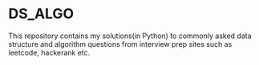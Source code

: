 # DS_ALGO
This repository contains my solutions(in Python) to commonly asked data structure and algorithm questions from interview prep sites such as leetcode, hackerank etc.

